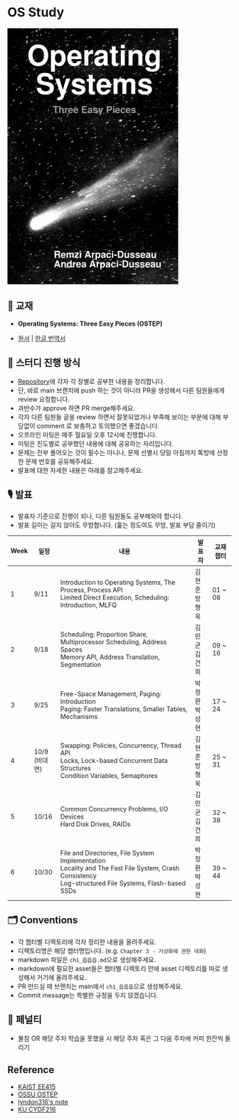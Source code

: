 # OS Study

![OSTEP.jpg](./cover_image.jpg)

## 📖 교재

- **Operating Systems: Three Easy Pieces (OSTEP)**

- [원서](https://pages.cs.wisc.edu/~remzi/OSTEP/) | [한글 번역서](https://github.com/remzi-arpacidusseau/ostep-translations/tree/master/korean)

## 📜 스터디 진행 방식

- [Repository](https://github.com/Sushi3-CS/Operating-Systems)에 각자 각 장별로 공부한 내용을 정리합니다.
- 단, 바로 main 브랜치에 push 하는 것이 아니라 PR을 생성해서 다른 팀원들에게 review 요청합니다.
- 과반수가 approve 하면 PR merge해주세요.
- 각자 다른 팀원들 글을 review 하면서 잘못되었거나 부족해 보이는 부분에 대해 부담없이 comment 로 보충하고 토의했으면 좋겠습니다.
- 오프라인 미팅은 매주 월요일 오후 12시에 진행합니다.
- 미팅은 진도별로 공부했던 내용에 대해 공유하는 자리입니다.
- 문제는 전부 풀어오는 것이 필수는 아니나, 문제 선별시 당일 아침까지 톡방에 선정한 문제 번호를 공유해주세요.
- 발표에 대한 자세한 내용은 아래를 참고해주세요.

## 🎙 발표

- 발표자 기준으로 진행이 되나, 다른 팀원들도 공부해와야 합니다.
- 발표 길이는 길지 않아도 무방합니다. (훑는 정도여도 무방, 발표 부담 줄이기)

| Week | 일정              | 내용                                                                                                                                                        | 발표자            | 교재 챕터 |
| ---- | ----------------- | ----------------------------------------------------------------------------------------------------------------------------------------------------------- | ----------------- | --------- |
| 1    | 9/11              | Introduction to Operating Systems, The Process, Process API<br/>Limited Direct Execution, Scheduling: Introduction, MLFQ                                    | 김현준<br/>방형욱 | 01 ~ 08   |
| 2    | 9/18              | Scheduling: Proportion Share, Multiprocessor Scheduling, Address Spaces<br/>Memory API, Address Translation, Segmentation                                   | 김민균<br/>김건희 | 09 ~ 16   |
| 3    | 9/25              | Free-Space Management, Paging: Introduction<br/>Paging: Faster Translations, Smaller Tables, Mechanisms                                                     | 박정환<br/>박성현 | 17 ~ 24   |
| 4    | 10/9<br/>(비대면) | Swapping: Policies, Concurrency, Thread API<br/>Locks, Lock-based Concurrent Data Structures<br/>Condition Variables, Semaphores                            | 김현준<br/>방형욱 | 25 ~ 31   |
| 5    | 10/16             | Common Concurrency Problems, I/O Devices<br/>Hard Disk Drives, RAIDs                                                                                        | 김민균<br/>김건희 | 32 ~ 38   |
| 6    | 10/30             | File and Directories, File System Implementation<br/>Locality and The Fast File System, Crash Consistency<br/>Log-structured File Systems, Flash-based SSDs | 박정환<br/>박성현 | 39 ~ 44   |

## 🗂 Conventions

- 각 챕터별 디렉토리에 각자 정리한 내용을 올려주세요.
- 디렉토리명은 해당 챕터명입니다. (e.g. `Chapter 3 - 가상화에 관한 대화`)
- markdown 파일은 `ch1_읍읍읍.md`으로 생성해주세요.
- markdown에 필요한 asset들은 챕터별 디렉토리 안에 asset 디렉토리를 따로 생성해서 거기에 올려주세요.
- PR 만드실 때 브랜치는 main에서 `ch1_읍읍읍`으로 생성해주세요.
- Commit message는 특별한 규정을 두지 않겠습니다.

## 🥤 페널티

- 불참 OR 해당 주차 학습을 못했을 시 해당 주차 혹은 그 다음 주차에 커피 한잔씩 돌리기

## Reference

- [KAIST EE415](https://oslab.kaist.ac.kr/ee415-spring-2020/)
- [OSSU OSTEP](https://github.com/ossu/computer-science/tree/master/coursepages/ostep)
- [lyndon316's note](https://lyndon316.notion.site/25-98bb50c2a09d4151a11fb5bc41cacfe2?pvs=4)
- [KU CYDF216](https://kucss.notion.site/Operating-Systems-2023-Fall-6c79f88273cb487d8a63efa35db7d79a)
